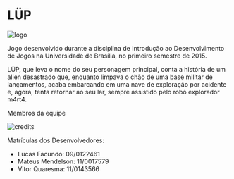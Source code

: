 # LÜP

![logo](https://dl.dropboxusercontent.com/u/2655937/L%C3%9CP/logo.png)

Jogo desenvolvido durante a disciplina de Introdução ao Desenvolvimento de Jogos na Universidade de Brasília, no primeiro semestre de 2015.

LÜP, que leva o nome do seu personagem principal, conta a história de um alien desastrado que, enquanto limpava o chão de uma base militar de lançamentos, acaba embarcando em uma nave de exploração por acidente e, agora, tenta retornar ao seu lar, sempre assistido pelo robô explorador m4rt4.

Membros da equipe

![credits](https://dl.dropboxusercontent.com/u/2655937/L%C3%9CP/credits.png)

Matrículas dos Desenvolvedores:
- Lucas Facundo: 09/0122461
- Mateus Mendelson: 11/0017579
- Vitor Quaresma: 11/0143566
